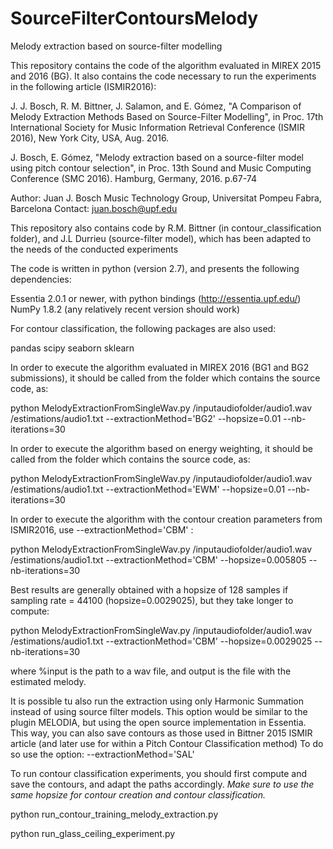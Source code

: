 # SourceFilterContoursMelody
Melody extraction based on source-filter modelling


This repository contains the code of the algorithm evaluated in MIREX 2015 and 2016 (BG).
It also contains the code necessary to run the experiments in the following article (ISMIR2016):

J. J. Bosch, R. M. Bittner, J. Salamon, and E. Gómez, "A Comparison of
Melody Extraction Methods Based on Source-Filter Modelling", in Proc.
17th International Society for Music Information Retrieval Conference
(ISMIR 2016), New York City, USA, Aug. 2016.


J. Bosch, E. Gómez, "Melody extraction based on a source-filter model using pitch contour selection",
in Proc. 13th Sound and Music Computing Conference (SMC 2016). Hamburg, Germany, 2016. p.67-74

Author:
Juan J. Bosch
Music Technology Group, Universitat Pompeu Fabra, Barcelona
Contact: juan.bosch@upf.edu

This repository also contains code by R.M. Bittner (in contour_classification folder), and J.L Durrieu (source-filter model), which has been adapted to the needs of the conducted experiments

The code is written in python (version 2.7), and presents the following dependencies:

Essentia 2.0.1 or newer, with python bindings (http://essentia.upf.edu/)
NumPy 1.8.2 (any relatively recent version should work)

For contour classification, the following packages are also used:

pandas
scipy
seaborn
sklearn

In order to execute the algorithm evaluated in MIREX 2016 (BG1 and BG2 submissions), it should be called from the folder which contains the source code, as:

python MelodyExtractionFromSingleWav.py /inputaudiofolder/audio1.wav /estimations/audio1.txt --extractionMethod='BG2' --hopsize=0.01 --nb-iterations=30

In order to execute the algorithm based on energy weighting, it should be called from the folder which contains the source code, as:

python MelodyExtractionFromSingleWav.py /inputaudiofolder/audio1.wav /estimations/audio1.txt --extractionMethod='EWM' --hopsize=0.01 --nb-iterations=30

In order to execute the algorithm with the contour creation parameters from ISMIR2016, use --extractionMethod='CBM' :

python MelodyExtractionFromSingleWav.py /inputaudiofolder/audio1.wav /estimations/audio1.txt --extractionMethod='CBM' --hopsize=0.005805 --nb-iterations=30

Best results are generally obtained with a hopsize of 128 samples if sampling rate = 44100 (hopsize=0.0029025), but they take longer to compute:

python MelodyExtractionFromSingleWav.py /inputaudiofolder/audio1.wav /estimations/audio1.txt --extractionMethod='CBM' --hopsize=0.0029025 --nb-iterations=30

where %input is the path to a wav file, and output is the file with the estimated melody.

It is possible tu also run the extraction using only Harmonic Summation instead of using source filter models.
This option would be similar to the plugin MELODIA, but using the open source implementation in Essentia.
This way, you can also save contours as those used in Bittner 2015 ISMIR article (and later use for within a Pitch Contour Classification method)
To do so use the option:
--extractionMethod='SAL'


To run contour classification experiments, you should first compute and save the contours, and adapt the paths accordingly.
*Make sure to use the same hopsize for contour creation and contour classification.*

python run_contour_training_melody_extraction.py

python run_glass_ceiling_experiment.py